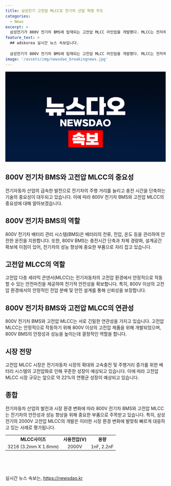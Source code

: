 ```yaml
---
title: 삼성전기 고전압 MLCC로 전기차 산업 혁명 주도
categories:
  - News
excerpt: >
  삼성전기가 800V 전기차 BMS에 탑재되는 고전압 MLCC 라인업을 개발했다. MLCC는 전자제품 회로의 안정적인 전류 흐름을 제어하는 부품으로, 전기차의 배터리 관리 시스템에 적용된다. 현재 400V BMS 대비 충전시간 단축, 차체 경량화, 설계공간 확보에 이점이 있는 800V 고전압 배터리 시스템에 맞춰 2000V 고전압 MLCC를 개발했다. 이에 따라 고전압 MLCC 시장은 전기차 시장 확대에 힘입어 꾸준한 성장을 예상되며, 삼성전기는 글로벌 자동차 부품업체 및 완성차 업체를 대상으로 MLCC 공급을 확대하고 있다.
feature_text: >
  ## adskorea 실시간 뉴스 속보입니다.

  삼성전기가 800V 전기차 BMS에 탑재되는 고전압 MLCC 라인업을 개발했다. MLCC는 전자제품 회로의 안정적인 전류 흐름을 제어하는 부품으로, 전기차의 배터리 관리 시스템에 적용된다. 현재 400V BMS 대비 충전시간 단축, 차체 경량화, 설계공간 확보에 이점이 있는 800V 고전압 배터리 시스템에 맞춰 2000V 고전압 MLCC를 개발했다. 이에 따라 고전압 MLCC 시장은 전기차 시장 확대에 힘입어 꾸준한 성장을 예상되며, 삼성전기는 글로벌 자동차 부품업체 및 완성차 업체를 대상으로 MLCC 공급을 확대하고 있다.
image: '/assets/img/newsdao_breakingnews.jpg'
---
```


<p><img src="/assets/img/newsdao_breakingnews.jpg" alt="adskorea 속보" /></p>

<h2>800V 전기차 BMS와 고전압 MLCC의 중요성</h2>

<p data-ke-size="size16">전기자동차 산업의 급속한 발전으로 전기차의 주행 거리를 늘리고 충전 시간을 단축하는 기술의 중요성이 대두되고 있습니다. 이에 따라 800V 전기차 BMS와 고전압 MLCC의 중요성에 대해 알아보겠습니다.</p>

<h2>800V 전기차 BMS의 역할</h2>

<p data-ke-size="size16">800V 전기차 배터리 관리 시스템(BMS)은 배터리의 전류, 전압, 온도 등을 관리하여 안전한 운전을 지원합니다. 또한, 800V BMS는 충전시간 단축과 차체 경량화, 설계공간 확보에 이점이 있어, 전기차의 성능 향상에 중요한 부품으로 자리 잡고 있습니다.</p>

<h2>고전압 MLCC의 역할</h2>

<p data-ke-size="size16">고전압 다층 세라믹 콘덴서(MLCC)는 전기자동차의 고전압 환경에서 안정적으로 작동할 수 있는 안전마진을 제공하여 전기적 안전성을 확보합니다. 특히, 800V 이상의 고전압 환경에서의 안정적인 전압 분배 및 안전 설계를 통해 신뢰성을 보장합니다.</p>

<h2>800V 전기차 BMS와 고전압 MLCC의 연관성</h2>

<p data-ke-size="size16">800V 전기차 BMS와 고전압 MLCC는 서로 긴밀한 연관성을 가지고 있습니다. 고전압 MLCC는 안정적으로 작동하기 위해 800V 이상의 고전압 제품을 위해 개발되었으며, 800V BMS의 안정성과 성능을 높이는데 결정적인 역할을 합니다.</p>

<h2>시장 전망</h2>

<p data-ke-size="size16">고전압 MLCC 시장은 전기자동차 시장의 확대와 고속충전 및 주행거리 증가를 위한 배터리 시스템의 고전압화로 인해 꾸준한 성장이 예상되고 있습니다. 이에 따라 고전압 MLCC 시장 규모는 앞으로 약 22%의 연평균 성장이 예상되고 있습니다.</p>

<h2>종합</h2>

<p data-ke-size="size16">전기자동차 산업의 발전과 시장 환경 변화에 따라 800V 전기차 BMS와 고전압 MLCC는 전기차의 안전성과 성능 향상을 위해 중요한 부품으로 주목받고 있습니다. 특히, 삼성전기의 2000V 고전압 MLCC의 개발은 이러한 시장 환경 변화에 발맞춰 빠르게 대응하고 있는 사례로 평가됩니다.</p>

<table>
    <tr>
        <td style="text-align: center; height: 17px;"><b>MLCC사이즈</b></td>
        <td style="text-align: center; height: 17px;"><b>사용전압(V)</b></td>
        <td style="text-align: center; height: 17px;"><b>용량</b></td>
    </tr>
    <tr>
        <td style="text-align: center; height: 17px;">3216 (3.2mm X 1.6mm)</td>
        <td style="text-align: center; height: 17px;">2000V</td>
        <td style="text-align: center; height: 17px;">1nF, 2.2nF</td>
    </tr>
</table>

<p data-ke-size="size16">&nbsp;</p>

<p data-ke-size="size16">&nbsp;</p>
실시간 뉴스 속보는, <a href="https://newsdao.kr" rel="dofollow">https://newsdao.kr</a>


